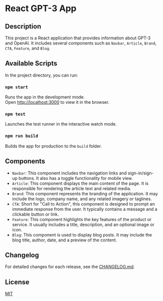 # React GPT-3 App

## Description

This project is a React application that provides information about GPT-3 and OpenAI. It includes several components such as `Navbar`, `Article`, `Brand`, `CTA`, `Feature`, and `Blog`.

## Available Scripts

In the project directory, you can run:

### `npm start`

Runs the app in the development mode.\
Open [http://localhost:3000](http://localhost:3000) to view it in the browser.

### `npm test`

Launches the test runner in the interactive watch mode.

### `npm run build`

Builds the app for production to the `build` folder.

## Components

- `Navbar`: This component includes the navigation links and sign-in/sign-up buttons. It also has a toggle functionality for mobile view.
- `Article`: This component displays the main content of the page. It is responsible for rendering the article text and related media.
- `Brand`: This component represents the branding of the application. It may include the logo, company name, and any related imagery or taglines.
- `CTA`: Short for "Call to Action", this component is designed to prompt an immediate response from the user. It typically contains a message and a clickable button or link.
- `Feature`: This component highlights the key features of the product or service. It usually includes a title, description, and an optional image or icon.
- `Blog`: This component is used to display blog posts. It may include the blog title, author, date, and a preview of the content.

## Changelog

For detailed changes for each release, see the [CHANGELOG.md](CHANGELOG.md).

## License

[MIT](LICENSE)
